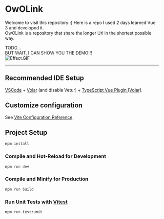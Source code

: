 # OwOLink

Welcome to visit this repository :) Here is a repo I used 2 days learned Vue 3 and developed it.<br/>
OwOLink is a repository that share the longer Url in the shortest possible way.

TODO...<br/>
BUT WAIT, I CAN SHOW YOU THE DEMO!!!<br/>
![Effect.GIF](tests/effect.gif)
<hr/>

## Recommended IDE Setup

[VSCode](https://code.visualstudio.com/) + [Volar](https://marketplace.visualstudio.com/items?itemName=Vue.volar) (and disable Vetur) + [TypeScript Vue Plugin (Volar)](https://marketplace.visualstudio.com/items?itemName=Vue.vscode-typescript-vue-plugin).

## Customize configuration

See [Vite Configuration Reference](https://vitejs.dev/config/).

## Project Setup

```sh
npm install
```

### Compile and Hot-Reload for Development

```sh
npm run dev
```

### Compile and Minify for Production

```sh
npm run build
```

### Run Unit Tests with [Vitest](https://vitest.dev/)

```sh
npm run test:unit
```
